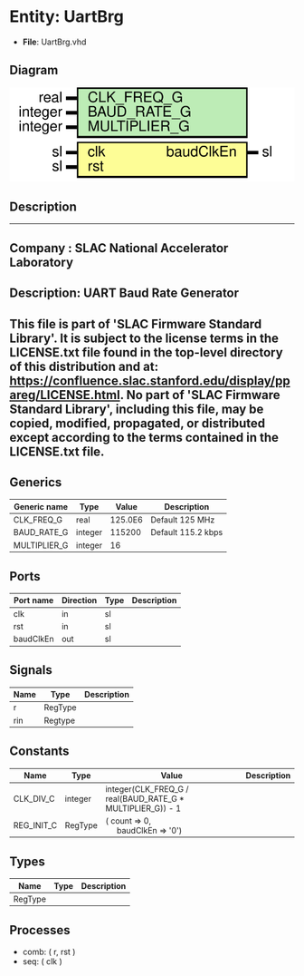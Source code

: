 # Entity: UartBrg

- **File**: UartBrg.vhd
## Diagram

![Diagram](UartBrg.svg "Diagram")
## Description

-----------------------------------------------------------------------------
 Company    : SLAC National Accelerator Laboratory
-----------------------------------------------------------------------------
 Description: UART Baud Rate Generator
-----------------------------------------------------------------------------
 This file is part of 'SLAC Firmware Standard Library'.
 It is subject to the license terms in the LICENSE.txt file found in the
 top-level directory of this distribution and at:
    https://confluence.slac.stanford.edu/display/ppareg/LICENSE.html.
 No part of 'SLAC Firmware Standard Library', including this file,
 may be copied, modified, propagated, or distributed except according to
 the terms contained in the LICENSE.txt file.
-----------------------------------------------------------------------------
## Generics

| Generic name | Type    | Value   | Description         |
| ------------ | ------- | ------- | ------------------- |
| CLK_FREQ_G   | real    | 125.0E6 |  Default 125 MHz    |
| BAUD_RATE_G  | integer | 115200  |  Default 115.2 kbps |
| MULTIPLIER_G | integer | 16      |                     |
## Ports

| Port name | Direction | Type | Description |
| --------- | --------- | ---- | ----------- |
| clk       | in        | sl   |             |
| rst       | in        | sl   |             |
| baudClkEn | out       | sl   |             |
## Signals

| Name | Type    | Description |
| ---- | ------- | ----------- |
| r    | RegType |             |
| rin  | Regtype |             |
## Constants

| Name       | Type    | Value                                                                                | Description |
| ---------- | ------- | ------------------------------------------------------------------------------------ | ----------- |
| CLK_DIV_C  | integer |  integer(CLK_FREQ_G / real(BAUD_RATE_G * MULTIPLIER_G)) - 1                          |             |
| REG_INIT_C | RegType |  (       count     => 0,<br><span style="padding-left:20px">       baudClkEn => '0') |             |
## Types

| Name    | Type | Description |
| ------- | ---- | ----------- |
| RegType |      |             |
## Processes
- comb: ( r, rst )
- seq: ( clk )

